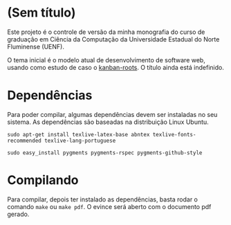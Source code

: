 # (Sem título)

Este projeto é o controle de versão da minha monografia do curso de graduação em
Ciência da Computação da Universidade Estadual do Norte Fluminense (UENF).

O tema inicial é o modelo atual de desenvolvimento de software web, usando como
estudo de caso o [kanban-roots](http://github.com/hugomaiavieira/kanban-roots).
O título ainda está indefinido.


# Dependências

Para poder compilar, algumas dependências devem ser instaladas no seu sistema.
As dependências são baseadas na distribuição Linux Ubuntu.

    sudo apt-get install texlive-latex-base abntex texlive-fonts-recommended texlive-lang-portuguese

    sudo easy_install pygments pygments-rspec pygments-github-style

# Compilando

Para compilar, depois ter instalado as dependências, basta rodar o comando
`make` ou `make pdf`. O evince será aberto com o documento pdf gerado.